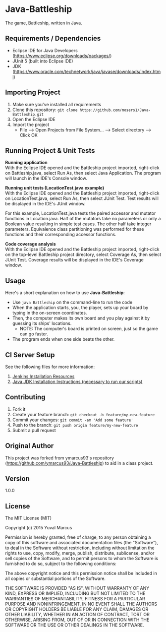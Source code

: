 # Java-Battleship

The game, Battleship, written in Java.

## Requirements / Dependencies

* Eclipse IDE for Java Developers (https://www.eclipse.org/downloads/packages/)
* JUnit 5 (built into Eclipse IDE)
* JDK (https://www.oracle.com/technetwork/java/javase/downloads/index.html)

## Importing Project

1. Make sure you've installed all requirements
2. Clone this repository:
  `git clone https://github.com/mosers1/Java-Battleship.git`
3. Open the Eclipse IDE
4. Import the project
    * File --> Open Projects from File System... --> Select directory --> Click OK

## Running Project & Unit Tests

**Running application**\
With the Eclipse IDE opened and the Battleship project imported, right-click on Battleship.java,
select Run As, then select Java Application. The program will launch in the IDE's Console window.

**Running unit tests (LocationTest.java example)**\
With the Eclipse IDE opened and the Battleship project imported, right-click on LocationTest.java,
select Run As, then select JUnit Test. Test results will be displayed in the IDE's JUnit window.

For this example, LocationTest.java tests the paired accessor and mutator functions in Location.java. Half of the mutators take no parameters or only a Boolean value resulting in simple test cases. The other half take integer parameters. Equivalence class partitioning was performed for these functions and their corresponding accessor functions.

**Code coverage analysis**\
With the Eclipse IDE opened and the Battleship project imported, right-click on the top-level
Battleship project directory, select Coverage As, then select JUnit Test. Coverage results
will be displayed in the IDE's Coverage window.

## Usage

Here's a short explanation on how to use **Java-Battleship**:

* Use `java Battleship` on the command-line to run the code
* When the application starts, you, the player, sets up your board by typing in the on-screen coordinates.
* Then, the computer makes its own board and you play against it by guessing its ships' locations.
	* NOTE: The computer's board is printed on screen, just so the game can go faster.
* The program ends when one side beats the other.

## CI Server Setup

See the following files for more information:
1. [Jenkins Installation Resources](https://github.com/mosers1/Java-Battleship/blob/master/docs/InstallingJenkins.txt)
2. [Java JDK Installation Instructions (necessary to run our scripts)](https://github.com/mosers1/Java-Battleship/blob/master/scripts/README.txt)

## Contributing

1. Fork it
2. Create your feature branch: `git checkout -b feature/my-new-feature`
3. Commit your changes: `git commit -am 'Add some feature'`
4. Push to the branch: `git push origin feature/my-new-feature`
5. Submit a pull request

## Original Author

This project was forked from ymarcus93's repository (https://github.com/ymarcus93/Java-Battleship)
to aid in a class project.

## Version

1.0.0

## License

The MIT License (MIT)

Copyright (c) 2015 Yuval Marcus

Permission is hereby granted, free of charge, to any person obtaining a copy
of this software and associated documentation files (the "Software"), to deal
in the Software without restriction, including without limitation the rights
to use, copy, modify, merge, publish, distribute, sublicense, and/or sell
copies of the Software, and to permit persons to whom the Software is
furnished to do so, subject to the following conditions:

The above copyright notice and this permission notice shall be included in all
copies or substantial portions of the Software.

THE SOFTWARE IS PROVIDED "AS IS", WITHOUT WARRANTY OF ANY KIND, EXPRESS OR
IMPLIED, INCLUDING BUT NOT LIMITED TO THE WARRANTIES OF MERCHANTABILITY,
FITNESS FOR A PARTICULAR PURPOSE AND NONINFRINGEMENT. IN NO EVENT SHALL THE
AUTHORS OR COPYRIGHT HOLDERS BE LIABLE FOR ANY CLAIM, DAMAGES OR OTHER
LIABILITY, WHETHER IN AN ACTION OF CONTRACT, TORT OR OTHERWISE, ARISING FROM,
OUT OF OR IN CONNECTION WITH THE SOFTWARE OR THE USE OR OTHER DEALINGS IN THE
SOFTWARE.
